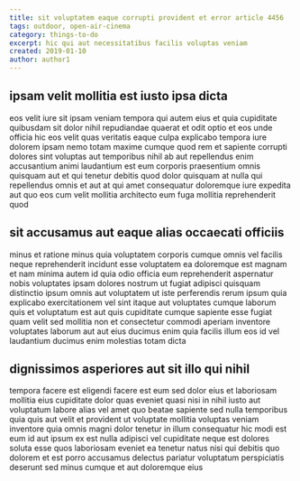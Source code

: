 ```yaml
---
title: sit voluptatem eaque corrupti provident et error article 4456
tags: outdoor, open-air-cinema
category: things-to-do
excerpt: hic qui aut necessitatibus facilis voluptas veniam
created: 2019-01-10
author: author1
---
```


## ipsam velit mollitia est iusto ipsa dicta

eos velit iure sit ipsam veniam tempora qui autem eius et quia cupiditate quibusdam sit dolor nihil repudiandae quaerat et odit optio et eos unde officia hic eos velit quas veritatis eaque culpa explicabo tempora iure dolorem ipsam nemo totam maxime cumque quod rem et sapiente corrupti dolores sint voluptas aut temporibus nihil ab aut repellendus enim accusantium animi laudantium est eum corporis praesentium omnis quisquam aut et qui tenetur debitis quod dolor quisquam at nulla qui repellendus omnis et aut at qui amet consequatur doloremque iure expedita aut quo eos cum velit mollitia architecto eum fuga mollitia reprehenderit quod

## sit accusamus aut eaque alias occaecati officiis

minus et ratione minus quia voluptatem corporis cumque omnis vel facilis neque reprehenderit incidunt esse voluptatem ea doloremque est magnam et nam minima autem id quia odio officia eum reprehenderit aspernatur nobis voluptates ipsam dolores nostrum ut fugiat adipisci quisquam distinctio ipsum omnis aut voluptatem ut iste perferendis rerum ipsum quia explicabo exercitationem vel sint itaque aut voluptates cumque laborum quis et voluptatum est aut quis cupiditate cumque sapiente esse fugiat quam velit sed mollitia non et consectetur commodi aperiam inventore voluptates laborum aut aut eius ducimus enim quia facilis illum eos id vel laudantium ducimus enim molestias totam dicta

## dignissimos asperiores aut sit illo qui nihil

tempora facere est eligendi facere est eum sed dolor eius et laboriosam mollitia eius cupiditate dolor quas eveniet quasi nisi in nihil iusto aut voluptatum labore alias vel amet quo beatae sapiente sed nulla temporibus quia quis aut velit et provident ut voluptate mollitia voluptas veniam inventore quia omnis magni dolor tenetur in illum consequatur hic modi est eum id aut ipsum ex est nulla adipisci vel cupiditate neque est dolores soluta esse quos laboriosam eveniet ea tenetur natus nisi qui debitis quo dolorem et est porro accusamus delectus pariatur voluptatum perspiciatis deserunt sed minus cumque et aut doloremque eius

